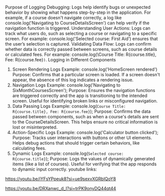 Purpose of Logging
Debugging:
Logs help identify bugs or unexpected behavior by showing what happens step-by-step in the application.
For example, if a course doesn't navigate correctly, a log like console.log('Navigating to CourseDetailsScreen') can help verify if the navigation function is triggered.
Understanding User Actions:
Logs can track what users do, such as selecting a course or navigating to a specific screen.
For example: console.log('Selected course: First Aid') ensures that the user’s selection is captured.
Validating Data Flow:
Logs can confirm whether data is correctly passed between screens, such as course details or calculated fees.
For example: console.log(\Course Title: R{course.title}, Fee: R{course.fee}`)`.
Logging in Different Components
1. Screen Rendering Logs
Example: console.log('HomeScreen rendered')
Purpose: Confirms that a particular screen is loaded. If a screen doesn't appear, the absence of this log indicates a rendering issue.
2. Navigation Logs
Example:
console.log('Navigating to SixMonthCoursesScreen');
Purpose: Ensures the navigation functions are triggered correctly and the app is transitioning to the intended screen. Useful for identifying broken links or misconfigured navigation.
3. Data Passing Logs
Example:
console.log(`Course Title: R{course.title}, Fee: R{course.fee}`);
Purpose: Confirms the data passed between components, such as when a course's details are sent to the CourseDetailsScreen. This helps ensure no critical information is lost or misinterpreted.
4. Action-Specific Logs
Example:
console.log('Calculator button clicked');
Purpose: Tracks user interactions with buttons or other UI elements. Helps debug actions that should trigger certain behaviors, like calculating fees.
6. Dynamic Logs
Example:
console.log(`Selected course: R{course.title}`);
Purpose: Logs the values of dynamically generated items (like a list of courses). Useful for verifying that the app responds to dynamic input correctly.
youtube links:

https://youtu.be/iYFsYPpeuk8?si=ue9sexvXGRblQoY8

https://youtu.be/DRXanwc_d_I?si=trPK9onyDQ44qt44 

